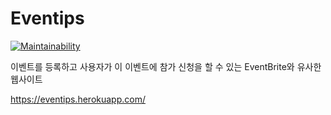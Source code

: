 # Eventips
[![Maintainability](https://api.codeclimate.com/v1/badges/126b7373d5b48c07b6d7/maintainability)](https://codeclimate.com/github/ravieeeee/Eventips/maintainability)

이벤트를 등록하고 사용자가 이 이벤트에 참가 신청을 할 수 있는 EventBrite와 유사한 웹사이트

https://eventips.herokuapp.com/